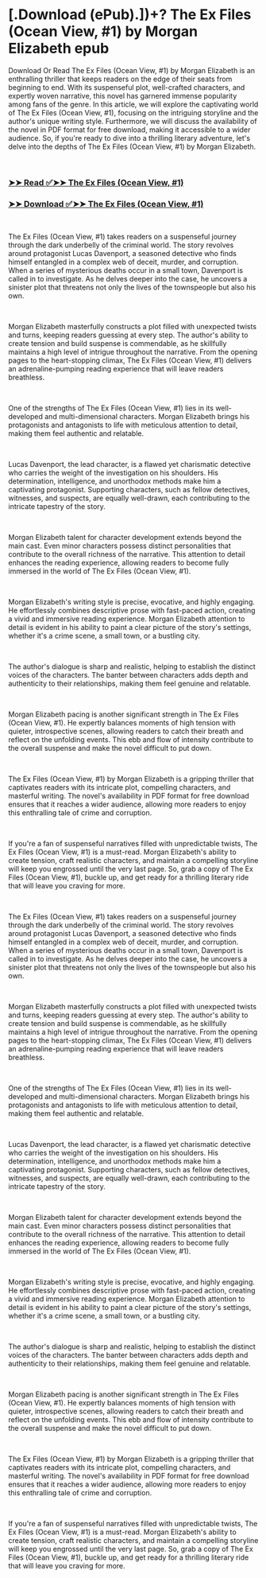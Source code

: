 # [.Download (ePub).])+? The Ex Files (Ocean View, #1) by Morgan  Elizabeth epub

<p>Download Or Read The Ex Files (Ocean View, #1) by Morgan  Elizabeth is an enthralling thriller that keeps readers on the edge of their seats from beginning to end. With its suspenseful plot, well-crafted characters, and expertly woven narrative, this novel has garnered immense popularity among fans of the genre. In this article, we will explore the captivating world of The Ex Files (Ocean View, #1), focusing on the intriguing storyline and the author's unique writing style. Furthermore, we will discuss the availability of the novel in PDF format for free download, making it accessible to a wider audience. So, if you're ready to dive into a thrilling literary adventure, let's delve into the depths of The Ex Files (Ocean View, #1) by Morgan  Elizabeth.</p>
<p>&nbsp;</p>

### [➤➤ Read ✅➤➤ The Ex Files (Ocean View, #1)](https://thehelpfulbooks.blogspot.com/id/60385794)

### [➤➤ Download ✅➤➤ The Ex Files (Ocean View, #1)](https://thehelpfulbooks.blogspot.com/id/60385794)

<p>&nbsp;</p>
<p>The Ex Files (Ocean View, #1) takes readers on a suspenseful journey through the dark underbelly of the criminal world. The story revolves around protagonist Lucas Davenport, a seasoned detective who finds himself entangled in a complex web of deceit, murder, and corruption. When a series of mysterious deaths occur in a small town, Davenport is called in to investigate. As he delves deeper into the case, he uncovers a sinister plot that threatens not only the lives of the townspeople but also his own.</p>
<p>&nbsp;</p>
<p>Morgan  Elizabeth masterfully constructs a plot filled with unexpected twists and turns, keeping readers guessing at every step. The author's ability to create tension and build suspense is commendable, as he skillfully maintains a high level of intrigue throughout the narrative. From the opening pages to the heart-stopping climax, The Ex Files (Ocean View, #1) delivers an adrenaline-pumping reading experience that will leave readers breathless.</p>
<p>&nbsp;</p>
<p>One of the strengths of The Ex Files (Ocean View, #1) lies in its well-developed and multi-dimensional characters. Morgan  Elizabeth brings his protagonists and antagonists to life with meticulous attention to detail, making them feel authentic and relatable.</p>
<p>&nbsp;</p>
<p>Lucas Davenport, the lead character, is a flawed yet charismatic detective who carries the weight of the investigation on his shoulders. His determination, intelligence, and unorthodox methods make him a captivating protagonist. Supporting characters, such as fellow detectives, witnesses, and suspects, are equally well-drawn, each contributing to the intricate tapestry of the story.</p>
<p>&nbsp;</p>
<p>Morgan  Elizabeth talent for character development extends beyond the main cast. Even minor characters possess distinct personalities that contribute to the overall richness of the narrative. This attention to detail enhances the reading experience, allowing readers to become fully immersed in the world of The Ex Files (Ocean View, #1).</p>
<p>&nbsp;</p>
<p>Morgan  Elizabeth's writing style is precise, evocative, and highly engaging. He effortlessly combines descriptive prose with fast-paced action, creating a vivid and immersive reading experience. Morgan  Elizabeth attention to detail is evident in his ability to paint a clear picture of the story's settings, whether it's a crime scene, a small town, or a bustling city.</p>
<p>&nbsp;</p>
<p>The author's dialogue is sharp and realistic, helping to establish the distinct voices of the characters. The banter between characters adds depth and authenticity to their relationships, making them feel genuine and relatable.</p>
<p>&nbsp;</p>
<p>Morgan  Elizabeth pacing is another significant strength in The Ex Files (Ocean View, #1). He expertly balances moments of high tension with quieter, introspective scenes, allowing readers to catch their breath and reflect on the unfolding events. This ebb and flow of intensity contribute to the overall suspense and make the novel difficult to put down.</p>
<p>&nbsp;</p>
<p>The Ex Files (Ocean View, #1) by Morgan  Elizabeth is a gripping thriller that captivates readers with its intricate plot, compelling characters, and masterful writing. The novel's availability in PDF format for free download ensures that it reaches a wider audience, allowing more readers to enjoy this enthralling tale of crime and corruption.</p>
<p>&nbsp;</p>
<p>If you're a fan of suspenseful narratives filled with unpredictable twists, The Ex Files (Ocean View, #1) is a must-read. Morgan  Elizabeth's ability to create tension, craft realistic characters, and maintain a compelling storyline will keep you engrossed until the very last page. So, grab a copy of The Ex Files (Ocean View, #1), buckle up, and get ready for a thrilling literary ride that will leave you craving for more.</p>
<p>&nbsp;</p>
<p>The Ex Files (Ocean View, #1) takes readers on a suspenseful journey through the dark underbelly of the criminal world. The story revolves around protagonist Lucas Davenport, a seasoned detective who finds himself entangled in a complex web of deceit, murder, and corruption. When a series of mysterious deaths occur in a small town, Davenport is called in to investigate. As he delves deeper into the case, he uncovers a sinister plot that threatens not only the lives of the townspeople but also his own.</p>
<p>&nbsp;</p>
<p>Morgan  Elizabeth masterfully constructs a plot filled with unexpected twists and turns, keeping readers guessing at every step. The author's ability to create tension and build suspense is commendable, as he skillfully maintains a high level of intrigue throughout the narrative. From the opening pages to the heart-stopping climax, The Ex Files (Ocean View, #1) delivers an adrenaline-pumping reading experience that will leave readers breathless.</p>
<p>&nbsp;</p>
<p>One of the strengths of The Ex Files (Ocean View, #1) lies in its well-developed and multi-dimensional characters. Morgan  Elizabeth brings his protagonists and antagonists to life with meticulous attention to detail, making them feel authentic and relatable.</p>
<p>&nbsp;</p>
<p>Lucas Davenport, the lead character, is a flawed yet charismatic detective who carries the weight of the investigation on his shoulders. His determination, intelligence, and unorthodox methods make him a captivating protagonist. Supporting characters, such as fellow detectives, witnesses, and suspects, are equally well-drawn, each contributing to the intricate tapestry of the story.</p>
<p>&nbsp;</p>
<p>Morgan  Elizabeth talent for character development extends beyond the main cast. Even minor characters possess distinct personalities that contribute to the overall richness of the narrative. This attention to detail enhances the reading experience, allowing readers to become fully immersed in the world of The Ex Files (Ocean View, #1).</p>
<p>&nbsp;</p>
<p>Morgan  Elizabeth's writing style is precise, evocative, and highly engaging. He effortlessly combines descriptive prose with fast-paced action, creating a vivid and immersive reading experience. Morgan  Elizabeth attention to detail is evident in his ability to paint a clear picture of the story's settings, whether it's a crime scene, a small town, or a bustling city.</p>
<p>&nbsp;</p>
<p>The author's dialogue is sharp and realistic, helping to establish the distinct voices of the characters. The banter between characters adds depth and authenticity to their relationships, making them feel genuine and relatable.</p>
<p>&nbsp;</p>
<p>Morgan  Elizabeth pacing is another significant strength in The Ex Files (Ocean View, #1). He expertly balances moments of high tension with quieter, introspective scenes, allowing readers to catch their breath and reflect on the unfolding events. This ebb and flow of intensity contribute to the overall suspense and make the novel difficult to put down.</p>
<p>&nbsp;</p>
<p>The Ex Files (Ocean View, #1) by Morgan  Elizabeth is a gripping thriller that captivates readers with its intricate plot, compelling characters, and masterful writing. The novel's availability in PDF format for free download ensures that it reaches a wider audience, allowing more readers to enjoy this enthralling tale of crime and corruption.</p>
<p>&nbsp;</p>
<p>If you're a fan of suspenseful narratives filled with unpredictable twists, The Ex Files (Ocean View, #1) is a must-read. Morgan  Elizabeth's ability to create tension, craft realistic characters, and maintain a compelling storyline will keep you engrossed until the very last page. So, grab a copy of The Ex Files (Ocean View, #1), buckle up, and get ready for a thrilling literary ride that will leave you craving for more.</p>
<p>&nbsp;</p>
